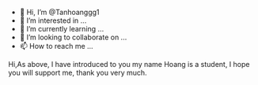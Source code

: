 - 👋 Hi, I’m @Tanhoanggg1
- 👀 I’m interested in ...
- 🌱 I’m currently learning ...
- 💞️ I’m looking to collaborate on ...
- 📫 How to reach me ...

<!---
Tanhoanggg1/Tanhoanggg1 is a ✨ special ✨ repository because its `README.md` (this file) appears on your GitHub profile.
You can click the Preview link to take a look at your changes.
--->
Hi,As above, I have introduced to you my name Hoang is a student, I hope you will support me, thank you very much.
